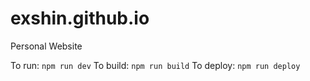 # exshin.github.io
Personal Website

To run: `npm run dev`
To build: `npm run build`
To deploy: `npm run deploy`